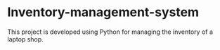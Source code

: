# Inventory-management-system
This project is developed using Python for managing the inventory of a laptop shop.
